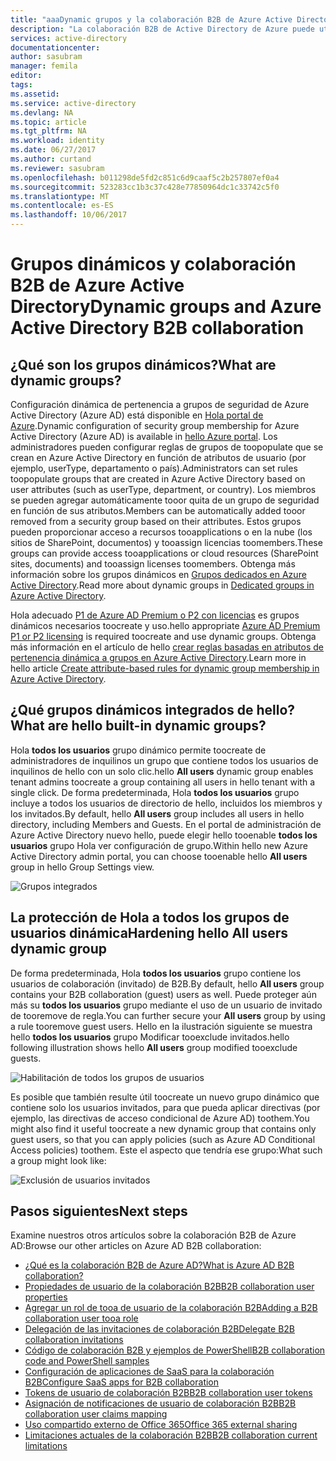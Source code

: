 ```yaml
---
title: "aaaDynamic grupos y la colaboración B2B de Azure Active Directory | Documentos de Microsoft"
description: "La colaboración B2B de Active Directory de Azure puede utilizarse con grupos dinámicos de Azure AD"
services: active-directory
documentationcenter: 
author: sasubram
manager: femila
editor: 
tags: 
ms.assetid: 
ms.service: active-directory
ms.devlang: NA
ms.topic: article
ms.tgt_pltfrm: NA
ms.workload: identity
ms.date: 06/27/2017
ms.author: curtand
ms.reviewer: sasubram
ms.openlocfilehash: b011298de5fd2c851c6d9caaf5c2b257807ef0a4
ms.sourcegitcommit: 523283cc1b3c37c428e77850964dc1c33742c5f0
ms.translationtype: MT
ms.contentlocale: es-ES
ms.lasthandoff: 10/06/2017
---
```

# <a name="dynamic-groups-and-azure-active-directory-b2b-collaboration"></a><span data-ttu-id="15512-103">Grupos dinámicos y colaboración B2B de Azure Active Directory</span><span class="sxs-lookup"><span data-stu-id="15512-103">Dynamic groups and Azure Active Directory B2B collaboration</span></span>

## <a name="what-are-dynamic-groups"></a><span data-ttu-id="15512-104">¿Qué son los grupos dinámicos?</span><span class="sxs-lookup"><span data-stu-id="15512-104">What are dynamic groups?</span></span>
<span data-ttu-id="15512-105">Configuración dinámica de pertenencia a grupos de seguridad de Azure Active Directory (Azure AD) está disponible en [Hola portal de Azure](https://portal.azure.com).</span><span class="sxs-lookup"><span data-stu-id="15512-105">Dynamic configuration of security group membership for Azure Active Directory (Azure AD) is available in [hello Azure portal](https://portal.azure.com).</span></span> <span data-ttu-id="15512-106">Los administradores pueden configurar reglas de grupos de toopopulate que se crean en Azure Active Directory en función de atributos de usuario (por ejemplo, userType, departamento o país).</span><span class="sxs-lookup"><span data-stu-id="15512-106">Administrators can set rules toopopulate groups that are created in Azure Active Directory based on user attributes (such as userType, department, or country).</span></span> <span data-ttu-id="15512-107">Los miembros se pueden agregar automáticamente tooor quita de un grupo de seguridad en función de sus atributos.</span><span class="sxs-lookup"><span data-stu-id="15512-107">Members can be automatically added tooor removed from a security group based on their attributes.</span></span> <span data-ttu-id="15512-108">Estos grupos pueden proporcionar acceso a recursos tooapplications o en la nube (los sitios de SharePoint, documentos) y tooassign licencias toomembers.</span><span class="sxs-lookup"><span data-stu-id="15512-108">These groups can provide access tooapplications or cloud resources (SharePoint sites, documents) and tooassign licenses toomembers.</span></span> <span data-ttu-id="15512-109">Obtenga más información sobre los grupos dinámicos en [Grupos dedicados en Azure Active Directory](active-directory-accessmanagement-dedicated-groups.md).</span><span class="sxs-lookup"><span data-stu-id="15512-109">Read more about dynamic groups in [Dedicated groups in Azure Active Directory](active-directory-accessmanagement-dedicated-groups.md).</span></span>

<span data-ttu-id="15512-110">Hola adecuado [P1 de Azure AD Premium o P2 con licencias](https://azure.microsoft.com/pricing/details/active-directory/) es grupos dinámicos necesarios toocreate y uso.</span><span class="sxs-lookup"><span data-stu-id="15512-110">hello appropriate [Azure AD Premium P1 or P2 licensing](https://azure.microsoft.com/pricing/details/active-directory/) is required toocreate and use dynamic groups.</span></span> <span data-ttu-id="15512-111">Obtenga más información en el artículo de hello [crear reglas basadas en atributos de pertenencia dinámica a grupos en Azure Active Directory](active-directory-groups-dynamic-membership-azure-portal.md).</span><span class="sxs-lookup"><span data-stu-id="15512-111">Learn more in hello article [Create attribute-based rules for dynamic group membership in Azure Active Directory](active-directory-groups-dynamic-membership-azure-portal.md).</span></span>

## <a name="what-are-hello-built-in-dynamic-groups"></a><span data-ttu-id="15512-112">¿Qué grupos dinámicos integrados de hello?</span><span class="sxs-lookup"><span data-stu-id="15512-112">What are hello built-in dynamic groups?</span></span>
<span data-ttu-id="15512-113">Hola **todos los usuarios** grupo dinámico permite toocreate de administradores de inquilinos un grupo que contiene todos los usuarios de inquilinos de hello con un solo clic.</span><span class="sxs-lookup"><span data-stu-id="15512-113">hello **All users** dynamic group enables tenant admins toocreate a group containing all users in hello tenant with a single click.</span></span> <span data-ttu-id="15512-114">De forma predeterminada, Hola **todos los usuarios** grupo incluye a todos los usuarios de directorio de hello, incluidos los miembros y los invitados.</span><span class="sxs-lookup"><span data-stu-id="15512-114">By default, hello **All users** group includes all users in hello directory, including Members and Guests.</span></span>
<span data-ttu-id="15512-115">En el portal de administración de Azure Active Directory nuevo hello, puede elegir hello tooenable **todos los usuarios** grupo Hola ver configuración de grupo.</span><span class="sxs-lookup"><span data-stu-id="15512-115">Within hello new Azure Active Directory admin portal, you can choose tooenable hello **All users** group in hello Group Settings view.</span></span>

![Grupos integrados](media/active-directory-b2b-dynamic-groups/built-in-groups.png)

## <a name="hardening-hello-all-users-dynamic-group"></a><span data-ttu-id="15512-117">La protección de Hola a todos los grupos de usuarios dinámica</span><span class="sxs-lookup"><span data-stu-id="15512-117">Hardening hello All users dynamic group</span></span>
<span data-ttu-id="15512-118">De forma predeterminada, Hola **todos los usuarios** grupo contiene los usuarios de colaboración (invitado) de B2B.</span><span class="sxs-lookup"><span data-stu-id="15512-118">By default, hello **All users** group contains your B2B collaboration (guest) users as well.</span></span> <span data-ttu-id="15512-119">Puede proteger aún más su **todos los usuarios** grupo mediante el uso de un usuario de invitado de tooremove de regla.</span><span class="sxs-lookup"><span data-stu-id="15512-119">You can further secure your **All users** group by using a rule tooremove guest users.</span></span> <span data-ttu-id="15512-120">Hello en la ilustración siguiente se muestra hello **todos los usuarios** grupo Modificar tooexclude invitados.</span><span class="sxs-lookup"><span data-stu-id="15512-120">hello following illustration shows hello **All users** group modified tooexclude guests.</span></span>

![Habilitación de todos los grupos de usuarios](media/active-directory-b2b-dynamic-groups/enable-all-users-group.png)

<span data-ttu-id="15512-122">Es posible que también resulte útil toocreate un nuevo grupo dinámico que contiene solo los usuarios invitados, para que pueda aplicar directivas (por ejemplo, las directivas de acceso condicional de Azure AD) toothem.</span><span class="sxs-lookup"><span data-stu-id="15512-122">You might also find it useful toocreate a new dynamic group that contains only guest users, so that you can apply policies (such as Azure AD Conditional Access policies) toothem.</span></span>
<span data-ttu-id="15512-123">Este el aspecto que tendría ese grupo:</span><span class="sxs-lookup"><span data-stu-id="15512-123">What such a group might look like:</span></span>

![Exclusión de usuarios invitados](media/active-directory-b2b-dynamic-groups/exclude-guest-users.png)

## <a name="next-steps"></a><span data-ttu-id="15512-125">Pasos siguientes</span><span class="sxs-lookup"><span data-stu-id="15512-125">Next steps</span></span>

<span data-ttu-id="15512-126">Examine nuestros otros artículos sobre la colaboración B2B de Azure AD:</span><span class="sxs-lookup"><span data-stu-id="15512-126">Browse our other articles on Azure AD B2B collaboration:</span></span>

* [<span data-ttu-id="15512-127">¿Qué es la colaboración B2B de Azure AD?</span><span class="sxs-lookup"><span data-stu-id="15512-127">What is Azure AD B2B collaboration?</span></span>](active-directory-b2b-what-is-azure-ad-b2b.md)
* [<span data-ttu-id="15512-128">Propiedades de usuario de la colaboración B2B</span><span class="sxs-lookup"><span data-stu-id="15512-128">B2B collaboration user properties</span></span>](active-directory-b2b-user-properties.md)
* [<span data-ttu-id="15512-129">Agregar un rol de tooa de usuario de la colaboración B2B</span><span class="sxs-lookup"><span data-stu-id="15512-129">Adding a B2B collaboration user tooa role</span></span>](active-directory-b2b-add-guest-to-role.md)
* [<span data-ttu-id="15512-130">Delegación de las invitaciones de colaboración B2B</span><span class="sxs-lookup"><span data-stu-id="15512-130">Delegate B2B collaboration invitations</span></span>](active-directory-b2b-delegate-invitations.md)
* [<span data-ttu-id="15512-131">Código de colaboración B2B y ejemplos de PowerShell</span><span class="sxs-lookup"><span data-stu-id="15512-131">B2B collaboration code and PowerShell samples</span></span>](active-directory-b2b-code-samples.md)
* [<span data-ttu-id="15512-132">Configuración de aplicaciones de SaaS para la colaboración B2B</span><span class="sxs-lookup"><span data-stu-id="15512-132">Configure SaaS apps for B2B collaboration</span></span>](active-directory-b2b-configure-saas-apps.md)
* [<span data-ttu-id="15512-133">Tokens de usuario de colaboración B2B</span><span class="sxs-lookup"><span data-stu-id="15512-133">B2B collaboration user tokens</span></span>](active-directory-b2b-user-token.md)
* [<span data-ttu-id="15512-134">Asignación de notificaciones de usuario de colaboración B2B</span><span class="sxs-lookup"><span data-stu-id="15512-134">B2B collaboration user claims mapping</span></span>](active-directory-b2b-claims-mapping.md)
* [<span data-ttu-id="15512-135">Uso compartido externo de Office 365</span><span class="sxs-lookup"><span data-stu-id="15512-135">Office 365 external sharing</span></span>](active-directory-b2b-o365-external-user.md)
* [<span data-ttu-id="15512-136">Limitaciones actuales de la colaboración B2B</span><span class="sxs-lookup"><span data-stu-id="15512-136">B2B collaboration current limitations</span></span>](active-directory-b2b-current-limitations.md)
